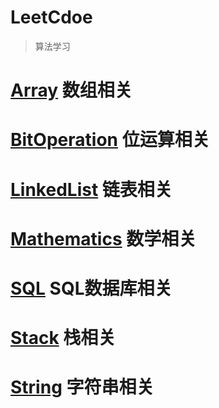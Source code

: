# LeetCdoe

> 算法学习

# [Array](https://github.com/bailin240/LeetCdoe/blob/master/Array) 数组相关
# [BitOperation](https://github.com/bailin240/LeetCdoe/blob/master/BitOperation) 位运算相关
# [LinkedList](https://github.com/bailin240/LeetCdoe/blob/master/LinkedList) 链表相关
# [Mathematics](https://github.com/bailin240/LeetCdoe/blob/master/Mathematics) 数学相关
# [SQL](https://github.com/bailin240/LeetCdoe/blob/master/SQL) SQL数据库相关
# [Stack](https://github.com/bailin240/LeetCdoe/blob/master/Stack) 栈相关
# [String](https://github.com/bailin240/LeetCdoe/blob/master/String) 字符串相关